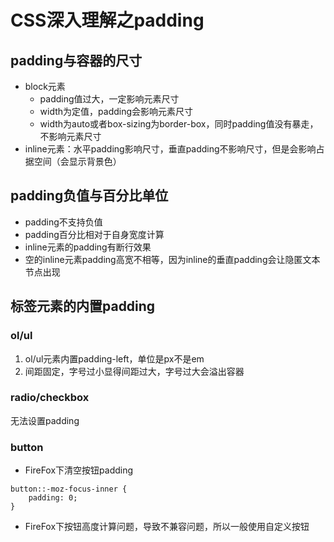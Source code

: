 # CSS深入理解之padding

## padding与容器的尺寸

- block元素
  - padding值过大，一定影响元素尺寸
  - width为定值，padding会影响元素尺寸
  - width为auto或者box-sizing为border-box，同时padding值没有暴走，不影响元素尺寸
- inline元素：水平padding影响尺寸，垂直padding不影响尺寸，但是会影响占据空间（会显示背景色）

## padding负值与百分比单位

- padding不支持负值
- padding百分比相对于自身宽度计算
- inline元素的padding有断行效果
- 空的inline元素padding高宽不相等，因为inline的垂直padding会让隐匿文本节点出现

## 标签元素的内置padding

### ol/ul

1. ol/ul元素内置padding-left，单位是px不是em
2. 间距固定，字号过小显得间距过大，字号过大会溢出容器

### radio/checkbox

无法设置padding

### button

- FireFox下清空按钮padding

```
button::-moz-focus-inner {
    padding: 0; 
}
```

- FireFox下按钮高度计算问题，导致不兼容问题，所以一般使用自定义按钮